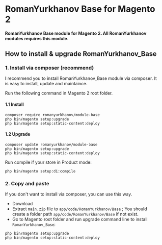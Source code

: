 # RomanYurkhanov Base for Magento 2
#### RomanYurkhanov Base module for Magento 2. All RomanYurkhanov modules requires this module.

## How to install & upgrade RomanYurkhanov_Base

### 1. Install via composer (recommend)

I recommend you to install RomanYurkhanov_Base module via composer. It is easy to install, update and maintaince.

Run the following command in Magento 2 root folder.

#### 1.1 Install

```
composer require romanyurkhanov/module-base
php bin/magento setup:upgrade
php bin/magento setup:static-content:deploy
```

#### 1.2 Upgrade

```
composer update romanyurkhanov/module-base
php bin/magento setup:upgrade
php bin/magento setup:static-content:deploy
```

Run compile if your store in Product mode:

```
php bin/magento setup:di:compile
```

### 2. Copy and paste

If you don't want to install via composer, you can use this way. 

- Download 
- Extract `main.zip` file to `app/code/RomanYurkhanov/Base` ; You should create a folder path `app/code/RomanYurkhanov/Base` if not exist.
- Go to Magento root folder and run upgrade command line to install `RomanYurkhanov_Base`:

```
php bin/magento setup:upgrade
php bin/magento setup:static-content:deploy
```
